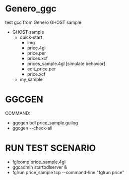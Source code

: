 # Genero_ggc
test gcc from Genero GHOST sample
- GHOST sample 
    - quick-start
      - img 
      - price.4gl
      - price.per 
      - prices.xcf
      - prices_sample.4gl [simulate behavior]
      - edit_price.per
      - price.xcf
    - my_sample
# GGCGEN
COMMAND: 
 - ggcgen bdl price_sample.guilog<br>
 - ggcgen --check-all

# RUN TEST SCENARIO
 - fglcomp price_sample.4gl <br>
 - ggcadmin startbdlserver & <br>
 - fglrun price_sample tcp --command-line "fglrun price"